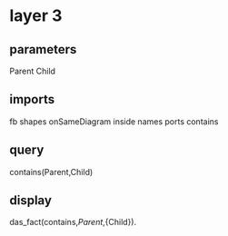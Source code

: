 # layer 3
## parameters
  Parent
  Child
## imports
  fb
    shapes
    onSameDiagram
    inside
    names
    ports
	contains
## query
  contains(Parent,Child)
## display
  das_fact(contains,${Parent},${Child}).
